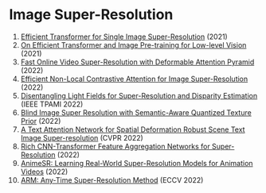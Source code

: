 # Image Super-Resolution
1. [Efficient Transformer for Single Image Super-Resolution](https://arxiv.org/abs/2108.11084) (2021)
2. [On Efficient Transformer and Image Pre-training for Low-level Vision](https://arxiv.org/abs/2112.10175) (2021)
3. [Fast Online Video Super-Resolution with Deformable Attention Pyramid](https://arxiv.org/abs/2202.01731) (2022)
4. [Efficient Non-Local Contrastive Attention for Image Super-Resolution](https://arxiv.org/abs/2201.03794) (2022)
5. [Disentangling Light Fields for Super-Resolution and Disparity Estimation](https://arxiv.org/abs/2202.10603) (IEEE TPAMI 2022)
6. [Blind Image Super Resolution with Semantic-Aware Quantized Texture Prior](https://arxiv.org/abs/2202.13142) (2022)
7. [A Text Attention Network for Spatial Deformation Robust Scene Text Image Super-resolution](https://arxiv.org/abs/2203.09388) (CVPR 2022)
8. [Rich CNN-Transformer Feature Aggregation Networks for Super-Resolution](https://arxiv.org/abs/2203.07682) (2022)
9. [AnimeSR: Learning Real-World Super-Resolution Models for Animation Videos](https://arxiv.org/abs/2206.07038) (2022)
10. [ARM: Any-Time Super-Resolution Method](https://arxiv.org/abs/2203.10812) (ECCV 2022)
